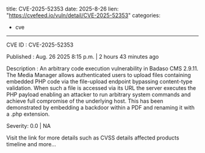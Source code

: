 
title: CVE-2025-52353
date: 2025-8-26
lien: "https://cvefeed.io/vuln/detail/CVE-2025-52353"
categories:
  - cve
---

CVE ID : CVE-2025-52353

Published :  Aug. 26
2025
8:15 p.m. | 2 hours
43 minutes ago

Description : An arbitrary code execution vulnerability in Badaso CMS 2.9.11. The Media Manager allows authenticated users to upload files containing embedded PHP code via the file-upload endpoint
bypassing content-type validation. When such a file is accessed via its URL
the server executes the PHP payload
enabling an attacker to run arbitrary system commands and achieve full compromise of the underlying host. This has been demonstrated by embedding a backdoor within a PDF and renaming it with a .php extension.

Severity: 0.0 | NA

Visit the link for more details
such as CVSS details
affected products
timeline
and more...
